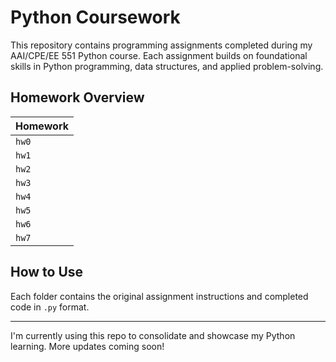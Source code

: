 # Python Coursework

This repository contains programming assignments completed during my AAI/CPE/EE 551 Python course. Each assignment builds on foundational skills in Python programming, data structures, and applied problem-solving.

## Homework Overview

| Homework | 
|----------|
| `hw0`    | 
| `hw1`    | 
| `hw2`    | 
| `hw3`    | 
| `hw4`    | 
| `hw5`    | 
| `hw6`    | 
| `hw7`    | 

## How to Use
Each folder contains the original assignment instructions and completed code in `.py` format. 

---

I'm currently using this repo to consolidate and showcase my Python learning. More updates coming soon!
